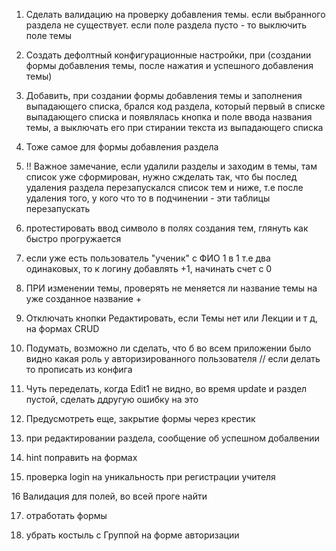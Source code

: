 1. Сделать валидацию на проверку добавления темы. если выбранного раздела не существует.
если поле раздела пусто - то выключить поле темы

2. Создать дефолтный конфигурационные настройки, при (создании формы добавления темы, после нажатия и успешного добавления темы)

3. Добавить, при создании формы добавления темы и заполнения выпадающего списка, брался код раздела, который первый в списке выпадающего списка и появлялась кнопка и поле ввода названия темы,
а выключать его при стирании текста из выпадающего списка

4. Тоже самое для формы добавления раздела

5. !! Важное замечание, если удалили разделы и заходим в темы, там список уже сформирован, нужно сжделать так, что бы послед удаления раздела перезапускался список тем и ниже, т.е после удаления того, у кого что то в подчинении - эти таблицы перезапускать 

6. протестировать ввод символо в полях создания тем, глянуть как быстро прогружается

7. если уже есть пользователь "ученик" с ФИО 1 в 1 т.е два одинаковых, то к логину добавлять +1, начинать счет с 0

8. ПРИ изменении темы, проверять не меняется ли название темы на уже созданное название 	+

9. Отключать кнопки Редактировать, если Темы нет или Лекции и т д, на формах CRUD

10. Подумать, возможно ли сделать, что б во всем приложении было видно какая роль у авторизированного пользователя // если делать то прописать из конфига

11. Чуть переделать, когда Edit1 не видно, во время update и раздел пустой, сделать ддругую ошибку на это

12. Предусмотреть еще, закрытие формы через крестик

13. при редактировании раздела, сообщение об успешном добалвении

14. hint поправить на формах

15. проверка login на уникальность при регистрации учителя

16 Валидация для полей, во всей проге найти

17. отработать формы

18. убрать костыль с Группой на форме авторизации